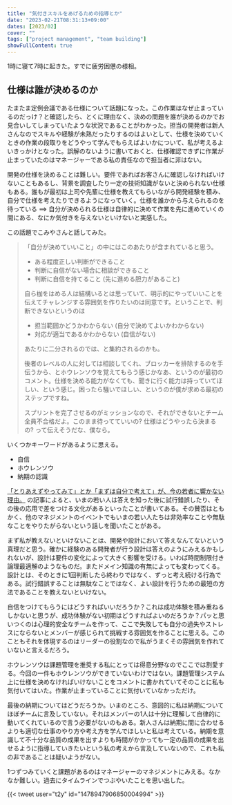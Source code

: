 ```yaml
---
title: "気付きスキルをあげるための指導とか"
date: "2023-02-21T08:31:13+09:00"
dates: [2023/02]
cover: ""
tags: ["project management", "team building"]
showFullContent: true
---
```


1時に寝て7時に起きた。すでに疲労困憊の様相。

## 仕様は誰が決めるのか

たまたま定例会議である仕様について話題になった。この作業はなぜ止まっているのだっけ？と確認したら、とくに理由なく、決めの問題を誰が決めるのかでお見合いしてしまっていたような状況であることがわかった。担当の開発者は新人さんなのでスキルや経験が未熟だったりするのはよいとして、仕様を決めていくときの作業の段取りをどうやって学んでもらえばよいかについて、私が考えるよいきっかけとなった。誤解のないように書いておくと、仕様確認できずに作業が止まっていたのはマネージャーである私の責任なので担当者に非はない。

開発の仕様を決めることは難しい。要件であればお客さんに確認しなければいけないこともあるし、背景を調査したり一定の技術知識がないと決められない仕様もある。誰もが最初は上司や先輩に仕様を教えてもらいながら開発経験を積み、自分で仕様を考えたりできるようになっていく。仕様を誰かから与えられるのを待っている ==> 自分が決められる仕様は自律的に決めて作業を先に進めていくの間にある、なにか気付きを与えないといけないと実感した。

この話題でこみやさんと話してみた。

> 「自分が決めていいこと」の中にはこのあたりが含まれていると思う。
> 
> * ある程度正しい判断ができること
> * 判断に自信がない場合に相談ができること
> * 判断に自信を持てること (先に進める胆力があること)
> 
> 自ら枷をはめる人は結構いるとは思っていて、明示的にやっていいことを伝えてチャレンジする雰囲気を作りたいのは同意です。ということで、判断できないというのは
> 
> * 担当範囲かどうかわからない (自分で決めてよいかわからない)
> * 対応が適当であるかわからない (自信がない)
> 
> あたりに二分されるのでは、と集約されるのかも。
> 
> 後者のレベルの人に対しては相談してくれ、ブロッカーを排除するのを手伝うから、とホウレンソウを覚えてもらう感じかなあ、というのが最初のコメント。仕様を決める能力がなくても、聞きに行く能力は持っていてほしい、という感じ。困ったら騒いでほしい、というのが僕が求める最初のステップですね。
> 
> スプリントを完了させるのがミッションなので、それができないとチーム全員不合格だよ。このまま待ってていいの? 仕様はどうやったら決まるの? って伝えそうだな、僕なら。 

いくつかキーワードがあるように思える。

* 自信
* ホウレンソウ
* 納期の認識

[「とりあえずやってみて」とか「まずは自分で考えて」が、今の若者に響かない理由。](https://blog.tinect.jp/?p=77189) の記事によると、いまの若い人は答えを知った後に試行錯誤したり、その後の応用で差をつける文化があるといったことが書いてある。その賛否はともかく、他のマネジメントのイベントでもいまの若い人たちは非効率なことや無駄なことをやりたがらないという話しを聞いたことがある。

まず私が教えないといけないことは、開発や設計において答えなんてないという真理だと思う。確かに経験のある開発者が行う設計は答えのようにみえるかもしれないが、設計は要件の変化によって大きく影響を受ける。いわば時間制限付き論理最適解のようなものだ。またドメイン知識の有無によっても変わってくる。設計とは、そのときに1回判断したら終わりではなく、ずっと考え続ける行為である。試行錯誤することは無駄なことではなく、よい設計を行うための最短の方法であることを教えないといけない。

自信をつけてもらうにはどうすればいいだろうか？これは成功体験を積み重ねるしかないと思うが、成功体験がない初期はどうすればよいのだろうか？パッと思いつくのは心理的安全なチームを作って、ここで失敗しても自分の過失やストレスにならないとメンバーが感じられて挑戦する雰囲気を作ることに思える。このこともそれを体現するのはリーダーの役割なので私がうまくその雰囲気を作れていないと言えるだろう。

ホウレンソウは課題管理を推奨する私にとっては得意分野なのでここでは割愛する。今回の一件もホウレンソウができていないわけではない。課題管理システム上に仕様を決めなければいけないことをコメントに書かれていてそのことに私も気付いてはいた。作業が止まっていることに気付いていなかっただけ。

最後の納期についてはどうだろうか。いまのところ、意図的に私は納期についてほぼチームに言及していない。それはメンバーの1人は十分に理解して自律的に動いてくれているので言う必要がないのもある。新人さんは納期に間に合わせるよりも適切な仕事のやり方や考え方を学んでほしいと私は考えている。納期を意識して不十分な品質の成果を出すよりも時間がかかっても一定の品質の成果を出せるように指導していきたいという私の考えから言及していないので、これも私の非であることは疑いようがない。

1つずつみていくと課題があるのはマネージャーのマネジメントにみえる。なかなか難しい。過去にタイムラインでつぶやいたことを思い出した。

{{< tweet user="t2y" id="1478947906850004994" >}}
